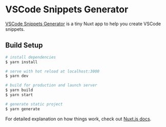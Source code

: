 # VSCode Snippets Generator

[VSCode Snippets Generator](https://snippets-generator.app/) is a tiny Nuxt app to help you create VSCode snippets.


## Build Setup

```bash
# install dependencies
$ yarn install

# serve with hot reload at localhost:3000
$ yarn dev

# build for production and launch server
$ yarn build
$ yarn start

# generate static project
$ yarn generate
```

For detailed explanation on how things work, check out [Nuxt.js docs](https://nuxtjs.org).
